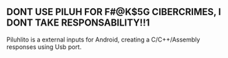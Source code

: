 ## DONT USE PILUH FOR F#@K$5G CIBERCRIMES, I DONT TAKE RESPONSABILITY!!1
Piluhlito is a external inputs for Android, creating a C/C++/Assembly responses using Usb port.
